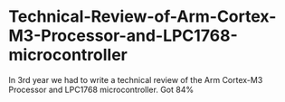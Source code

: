 # Technical-Review-of-Arm-Cortex-M3-Processor-and-LPC1768-microcontroller
In 3rd year we had to write a technical review of the Arm Cortex-M3 Processor and LPC1768 microcontroller. Got 84%
